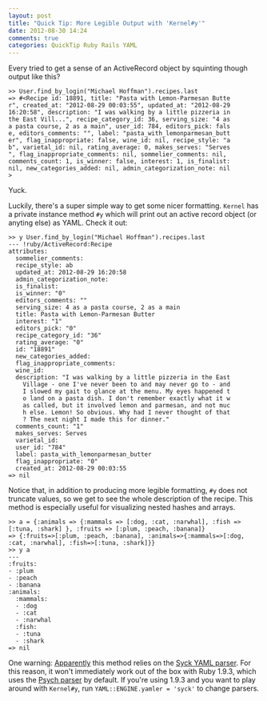 ```yaml
---
layout: post
title: "Quick Tip: More Legible Output with 'Kernel#y'"
date: 2012-08-30 14:24
comments: true
categories: QuickTip Ruby Rails YAML
---
```


Every tried to get a sense of an ActiveRecord object by squinting though output like this?

```
>> User.find_by_login("Michael Hoffman").recipes.last
=> #<Recipe id: 18891, title: "Pasta with Lemon-Parmesan Butte
r", created_at: "2012-08-29 00:03:55", updated_at: "2012-08-29
16:20:58", description: "I was walking by a little pizzeria in
the East Vill...", recipe_category_id: 36, serving_size: "4 as
a pasta course, 2 as a main", user_id: 784, editors_pick: fals
e, editors_comments: "", label: "pasta_with_lemonparmesan_butt
er", flag_inappropriate: false, wine_id: nil, recipe_style: "a
b", varietal_id: nil, rating_average: 0, makes_serves: "Serves
", flag_inappropriate_comments: nil, sommelier_comments: nil, 
comments_count: 1, is_winner: false, interest: 1, is_finalist:
nil, new_categories_added: nil, admin_categorization_note: nil
>
```
Yuck.

<!-- more -->

Luckily, there's a super simple way to get some nicer formatting.
`Kernel` has a private instance method `#y` which will print out an active record object (or anyting else) as YAML.
Check it out:

```
>> y User.find_by_login("Michael Hoffman").recipes.last
--- !ruby/ActiveRecord:Recipe 
attributes: 
  sommelier_comments: 
  recipe_style: ab
  updated_at: 2012-08-29 16:20:58
  admin_categorization_note: 
  is_finalist: 
  is_winner: "0"
  editors_comments: ""
  serving_size: 4 as a pasta course, 2 as a main
  title: Pasta with Lemon-Parmesan Butter
  interest: "1"
  editors_pick: "0"
  recipe_category_id: "36"
  rating_average: "0"
  id: "18891"
  new_categories_added: 
  flag_inappropriate_comments: 
  wine_id: 
  description: "I was walking by a little pizzeria in the East 
    Village - one I've never been to and may never go to - and
    I slowed my gait to glance at the menu. My eyes happened t
    o land on a pasta dish. I don't remember exactly what it w
    as called, but it involved lemon and parmesan, and not muc
    h else. Lemon! So obvious. Why had I never thought of that
    ? The next night I made this for dinner."
  comments_count: "1"
  makes_serves: Serves
  varietal_id: 
  user_id: "784"
  label: pasta_with_lemonparmesan_butter
  flag_inappropriate: "0"
  created_at: 2012-08-29 00:03:55
=> nil
```

Notice that, in addition to producing more legible formatting, `#y` does not truncate values, so we get to see the whole description of the recipe.
This method is especially useful for visualizing nested hashes and arrays.

```
>> a = {:animals => {:mammals => [:dog, :cat, :narwhal], :fish => [:tuna, :shark] }, :fruits => [:plum, :peach, :banana]}
=> {:fruits=>[:plum, :peach, :banana], :animals=>{:mammals=>[:dog, :cat, :narwhal], :fish=>[:tuna, :shark]}}
>> y a
--- 
:fruits: 
- :plum
- :peach
- :banana
:animals: 
  :mammals: 
  - :dog
  - :cat
  - :narwhal
  :fish: 
  - :tuna
  - :shark
=> nil
```

One warning:
[Apparently](http://stackoverflow.com/questions/11571801/rails-console-y-helper-returns-nameerror-rather-than-yaml-formatting-output/11572045#11572045) this method relies on the [Syck YAML parser](http://stackoverflow.com/a/11572045).
For this reason, it won't immediately work out of the box with Ruby 1.9.3, which uses the [Psych parser](https://github.com/tenderlove/psych/) by default.
If you're using 1.9.3 and you want to play around with `Kernel#y`, run `YAML::ENGINE.yamler = 'syck'` to change parsers.
